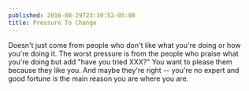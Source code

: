 ```yaml
---
published: 2016-08-29T23:30:52-05:00
title: Pressure To Change
---
```

Doesn't just come from people who don't like what you're doing or how you're doing it. The worst pressure is from the people who praise what you're doing but add "have you tried XXX?" You want to please them because they like you. And maybe they're right -- you're no expert and good fortune is the main reason you are where you are.